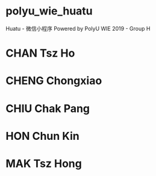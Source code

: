 # polyu_wie_huatu
Huatu - 微信小程序 
Powered by PolyU WIE 2019 - Group H
# CHAN Tsz Ho
# CHENG Chongxiao
# CHIU Chak Pang
# HON Chun Kin
# MAK Tsz Hong
